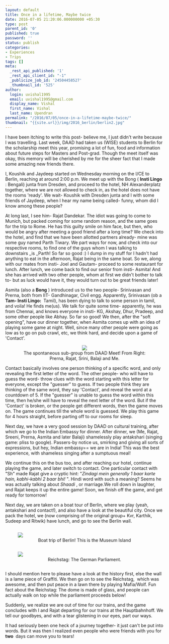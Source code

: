 ```yaml
---
layout: default
title: Once in a lifetime, Maybe twice
date: 2016-07-05 21:20:06.000000000 +05:30
type: post
parent_id: '0'
published: true
password: ''
status: publish
categories:
- Experiences
- Trips
tags: []
meta:
  _rest_api_published: '1'
  _rest_api_client_id: "-1"
  _publicize_job_id: '24504458527'
  _thumbnail_id: '525'
author:
  login: uvishal1995
  email: uvishal1995@gmail.com
  display_name: Vishal
  first_name: Vishal
  last_name: Upendran
permalink: "/2016/07/05/once-in-a-lifetime-maybe-twice/"
thumbnail: "{{site.url}}/img/2016_berlin/berlin2.jpg"
---
```

I have been itching to write this post- believe me, I just didn't write because I was travelling. Last week, DAAD had taken us (WISE) students to Berlin for the scholarship meet this year, promising a lot of fun, food and information about future steps for Masters and Post-grad. Though the meet itself was okay, this memory will be cherished by me for the sheer fact that I made some amazing new friends there.

I, Koushik and Jaydeep started on Wednesday morning on the I/CE to Berlin, reaching at around 2:00 p.m. We meet up with the Bong ( **Insti Lingo** : Bengali) junta from Dresden, and proceed to the hotel, NH Alexanderplatz together, where we are not allowed to check in, as the hotel does not have the rooms 'ready'.&nbsp;We wait- Koushik with Dresden junta and I with some friends of Jaydeep, when I hear my name being called- funny, whom did I know among these people?

At long last, I see him- Rajat Dandekar. The idiot was going to come to Munich, but packed coming for some random reason, and the same goes for the trip to Rome. He has this guilty smile on him face, but then, who would be angry after meeting a good friend after a long time? We check into the hotel, and find that we have been allotted partners already- mine was some guy named Parth Tiwary. We part ways for now, and check into our respective rooms, to find one of the guys whom I was talking to downstairs&nbsp;_is&nbsp;_Parth! So far so good :) I dump in my stuff for I hadn't had anything to eat in the afternoon, Rajat being in the same boat. So we, along with our mates from insti- Joel and Gautam- proceed to some restaurant for lunch. After lunch, we come back to find our senior from insti- Asmita! And she has arrived with two other people, whom at first we didn't bother to talk to- but as luck would have it, they would turn out to be great friends later!

Asmita (also a **Bong** )&nbsp;introduced us to the two people- Srinivasan and Prerna, both from IIT- Gandhinagar, Civil engg. Apparently, Srinivasan (ob a&nbsp; **Tam- Insti Lingo:&nbsp;** Tamil), has been dying to talk to some person in tamil, and voila! He finds me(us). We talk for quite some time- apparently, he was from Chennai, and knows everyone in insti- KG, Akshay, Dhur, Pradeep, and some other people like Abhay. So far so good! We then, after the "soft opening", have our dinner together, when Asmita comes up with an idea of playing some game at night. Well, since many other people were going as low as to go on pub crawl, etc, we think hard, and decide upon a game of 'Contact'.

<figure>
<center>
<img src="{{site.baseurl}}/img/2016_berlin/daadmeet.jpeg"/>
<figcaption> The spontaneous sub-group from DAAD Meet! From Right: Prerna, Rajat, Srini, Balaji and Me.</figcaption>
</center>
</figure>

Contact basically involves one person thinking of a specific word, and only revealing the first letter of the word. The other people- who will have to guess the word- throw clues with the word starting with this letter for everyone, except the "guesser" to guess. If two people think they are thinking of the same word, they say 'Contact', and reveal the word at a countdown of 5. If the "guesser" is unable to guess the word within this time, then he/she will have to reveal the next letter of the word. But if the 'Contact' is broken, or the people get different words, then the game moves on. The game continues till the whole word is guessed.&nbsp;We play this game for 4 hours straight, before parting off to our rooms for sleep.

Next day, we have a very good session by DAAD on cultural training, after which we go to the Indian Embassy for dinner. After dinner, we (Me, Rajat, Sreeni, Prerna, Asmita and later Balaji) shamelessly play antakshari (singing game: pliss to google). Passers-by notice us, smirking and giving all sorts of expressions, but hey, Indian embassy== we are in India! This was the best experience, with shameless singing after a sumptuous meal!

We continue this on the bus too, and after reaching our hotel, continue playing the game, and later switch to contact. One particular contact with "Sh" made Rajat give a cryptic hint: "_Zindagi mein generally 1 baar karte hain, kabhi-kabhi 2 baar bhi!&nbsp;_". Hindi word with such a meaning? Seems he was actually talking about&nbsp;_Shaadi&nbsp;_, or marriage.We roll down in laughter, and Rajat keeps it up the entire game! Soon, we finish off the game, and get ready for tomorrow!

Next day, we are taken on a boat tour of Berlin, where we play (yeah, antakshari and contact!), and also have a look at the beautiful city. Once we pack the hotel, we (now comprising of the original group+ Kvr, Karthik, Sudeep and Ritwik) have lunch, and go to see the Berlin wall.

 <div class="row">
  <div class="column">
     <figure>
    <img src="{{site.url}}/img/2016_berlin/berlin1.jpg" style="width:100% height:100%">
    <figcaption style="text-align: center">Boat trip of Berlin! This is the Museum Island</figcaption>
    </figure>
  </div>
  <div class="column">
    <figure>
    <img src="{{site.url}}/img/2016_berlin/berlin2.jpg" style="width:100% height:100%" >
    <figcaption style="text-align: center">Reichstag: The German Parliament.</figcaption>
    </figure>
  </div>
</div> 


I should mention here to please have a look at the history first, else the wall is a lame piece of Graffiti. We then go on to see the Reichstag, &nbsp;which was awesome, and then put peace in a lawn there by playing Mafia/Wolf. Fun fact about the Reichstag: The dome is made of glass, and people can actually walk on top while the parliament proceeds below!

Suddenly, we realize we are out of time for our trains, and the game concludes with I and Rajat departing for our trains at the Hauptbahnhoff. We tell our goodbyes, and with a tear glistening in our eyes, part our ways.

It had seriously been one heck of a journey together- it just can't be put into words. But it was then I realized even people who were friends with you for&nbsp; **two&nbsp;** days can move you to tears!

